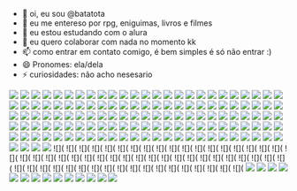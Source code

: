 - 👋 oi, eu sou @batatota
- 👀 eu me entereso por rpg, eniguimas, livros e filmes
- 🌱 eu estou estudando com o alura
- 💞️ eu quero colaborar com nada no momento kk
- 📫 como entrar em contato comigo, é bem simples é só não entrar :)
- 😄 Pronomes: ela/dela
- ⚡ curiosidades: não acho nesesario 

<!---
batatota/batatota is a ✨ special ✨ repository because its `README.md` (this file) appears on your GitHub profile.
You can click the Preview link to take a look at your changes.
--->
![](https://media1.tenor.com/m/SQwxdXl2cPAAAAAd/cellbit-cat.gif)
![](https://media1.tenor.com/m/pzt1bP4sV2IAAAAd/cellbit-werewolf.gif)
![](https://media1.tenor.com/m/bfW-ivlFsYgAAAAC/mc-vv-yung-lixo.gif)
![](https://media.tenor.com/nod_JY4dTYIAAAAM/gemaplys.gif)
![](https://media1.tenor.com/m/lDiOvTzi5yUAAAAC/yung-lixo-mc-vv.gif)
![](https://media.tenor.com/zcKRKgH94eoAAAAM/felps-piscina.gif)
![](https://media1.tenor.com/m/d_-_X7zee2wAAAAd/felps-bravo-felps.gif)
![](https://media.tenor.com/96LQlRveMhQAAAAM/cellbit-felps.gif)
![](https://media1.tenor.com/m/-awe34nhY80AAAAd/ordem-paranormal-gal.gif)
![](https://media1.tenor.com/m/x-LsC6YSfl8AAAAd/anfi_onsf.gif)
![](https://media1.tenor.com/m/bQuWIFsZWEgAAAAd/thurston-waffles-meow.gif)
![](https://media1.tenor.com/m/dZkWus47PpQAAAAC/anime-chibi.gif)
![](https://media1.tenor.com/m/S5JsObbTvW0AAAAd/geno-fnbr.gif)
![](https://media1.tenor.com/m/odPHgC3be0MAAAAC/cellbit-pink.gif)
![](https://media1.tenor.com/m/E7Vn2al_9XQAAAAC/reuagj-fcell.gif)
![](https://media1.tenor.com/m/rNsbs4QIE-UAAAAd/ordem-paranormal-estrangeiro.gif)
![](https://media1.tenor.com/m/HbT9s9YbVCsAAAAd/ordem-paranormal-guizo.gif)
![](https://media.tenor.com/kBiF4dihvJwAAAAi/dumativa-pixelart.gif)
![](https://media.tenor.com/kqpNm_-4q14AAAAi/pettheorpheu-pet-the.gif)
![](https://media1.tenor.com/m/sY5p40pfL6YAAAAd/devorador-de-rostos-osni.gif)
![](https://media1.tenor.com/m/rLBURGB8LvgAAAAd/nidere-ordem-paranormal.gif)
![](https://media.tenor.com/JBZumEeRrmMAAAAM/voc%C3%AAacabou-de-invocar-o-deus-da-morte.gif)
![](https://media.tenor.com/tTjv-t4fB7sAAAAM/todosum-nossomostodosum.gif)
![](https://media.tenor.com/cFaTiiLotAEAAAAj/ghost-happy-halloween.gif)
![](https://media.tenor.com/97Pq1uZrCEEAAAAj/dans-eden-rengarenk-koyun.gif)
![](https://media.tenor.com/X_5FUp-fOgIAAAAM/kel-omori-omori.gif)
![](https://media.tenor.com/4Jlo1pabyw8AAAAM/kel-omori.gif)
![](https://media.tenor.com/1FRBEu4KNBAAAAAM/omori-gangnam-style.gif)
![](https://media.tenor.com/PUz-6WVVJQMAAAAM/omori-kill-me-now.gif)
![](https://media.tenor.com/ciM1LobfLU0AAAAM/omori.gif)
![](https://media.tenor.com/uCeLCvbJfIIAAAAM/sorriso-falso-luba.gif)
![](https://media.tenor.com/H6n9C3o7X6wAAAAM/luba-luba-lubatv.gif)
![](https://media.tenor.com/bG9SFvBD0HYAAAAM/ora-ora-ora-luba.gif)
![](https://media.tenor.com/qPUP3nH_0gwAAAAM/jeba-da-justica-luba-tv.gif)
![](https://media.tenor.com/-8s0zsaInhgAAAAj/putz-luba.gif)
![](https://media.tenor.com/SG-mY2B77o8AAAAM/chama-ela-pra-conversar-chama-ela.gif)
![](https://media.tenor.com/t_WG_OizRkkAAAAM/please-luba.gif)
![](https://media.tenor.com/MUhJrUXQeOcAAAAM/uau-luba.gif)
![](https://media.tenor.com/C0lXxEVW7sEAAAAM/sally-face.gif)
![](https://media.tenor.com/e0V9lm6khSYAAAAM/sally-face.gif)
![](https://media.tenor.com/AzvWsqQMVXwAAAAM/sally-face.gif)
![](https://media.tenor.com/Sgu4gmA3XfYAAAAM/salfisher-sally-face.gif)
![](https://media.tenor.com/HsBBtpVTweMAAAAj/kirby-dance.gif)
![](https://media.tenor.com/hAJd5d9z5rAAAAAj/omori-aubrey.gif)
![](https://media.tenor.com/vyIrN17u0xAAAAAj/face-with-raised-eyebrow-zooming.gif)
![](https://media.tenor.com/F0weezhcsBMAAAAj/erm-suspicious.gif)
![](https://media.tenor.com/M3W0XzAp65cAAAAj/undertale-papyrus.gif)
![](https://media.tenor.com/oCiADFkwIKgAAAAj/papyrus-undertale.gif)
![](https://media.tenor.com/2WWvrQ-sfGMAAAAj/stomping-foot-foot-stomp.gif)
![](https://media.tenor.com/qlbKKO5__mgAAAAj/spinning-spin.gif)
![](https://media.tenor.com/QplqpcqhAqQAAAAj/pixel-trombone.gif)
![](https://media.tenor.com/hNPBGV3XVbsAAAAM/funny-dance.gif)
![](https://media.tenor.com/oQl99DHvoiQAAAAj/asriel-asriel-spin.gif)
![](https://media.tenor.com/vS_5DUOytmwAAAAj/chara-undertale.gif)
![](https://media.tenor.com/n-cKHNIfOhQAAAAj/shrug-shrugs.gif)
![](https://media.tenor.com/mr9ZTxhFxVAAAAAj/annoying-dog-undertale.gif)
![](https://media.tenor.com/8_CXOKPe5UUAAAAj/dog-pixel.gif)
![](https://media.tenor.com/C8Bv7AenOS0AAAAj/monhes.gif)
![](https://media.tenor.com/729u0YBE2NcAAAAj/minecraft-minecraft-memes.gif)
![](https://media.tenor.com/1TaM3gbKCHgAAAAj/ender.gif)
![](https://media.tenor.com/tmWs_IT3d_wAAAAj/minecraft-transparent.gif)
![](https://media.tenor.com/sifLysL0PhMAAAAj/otw.gif)
![](https://media.tenor.com/CARgJFTXTO4AAAAM/nat20-d20.gif)
![](https://media.tenor.com/Cqkh7icqsXgAAAAj/gojo-satoru-nah-id-win.gif)
![](https://media.tenor.com/aYOYlFnh6esAAAAM/geto-suguru-jujutsu-kaisen.gif)
![](https://media.tenor.com/MWFXvLyiWh8AAAAj/hakari-jujutsu-kaisen.gif)
![](https://media.tenor.com/KJQ-Tb0BB5kAAAAM/choso-choso-jjk.gif)
![](https://media.tenor.com/sSFtt1YOBO4AAAAM/jujutsu-kaisen-shibuya-arc-mahito-shibuya-arc.gif)
![](https://media.tenor.com/CJh287EGLzQAAAAj/suguru-geto.gif)
![](https://media.tenor.com/hdFfH-A8UwoAAAAM/yuki-tsukumo-yuki.gif)
![](https://media.tenor.com/f6EfupPN41AAAAAM/chosoyuki-choso.gif)
![](https://media.tenor.com/JDlLttYjH70AAAAM/geto-geto-suguru.gif)
![](https://media.tenor.com/xJ31LLjqUJIAAAAM/mahito-mahito-cupcake.gif)
![](https://media.tenor.com/Wc7Om-CuNG0AAAAM/sukuna-sukuna-edit.gif)
![](https://media.tenor.com/BvjgBUfj8YkAAAAM/kugasaki-nobara-jujutsu-kaisen.gif)
![](https://media.tenor.com/B41NyGxu6k0AAAAM/solo-leveling-statue.gif)
![](https://media.tenor.com/oxixMpmMgrIAAAAM/sung-jin-woo-solo-leveling.gif)
![](https://media.tenor.com/vPrbdPcMAcMAAAAj/shadow-the-hedgehog.gif)
![](https://media.tenor.com/5wGXzBmbvq4AAAAj/baile-insano-squirtle.gif)
![](https://media.tenor.com/C21__JHNM8kAAAAj/mew-pokemon.gif)
![](https://media.tenor.com/QmhfRSbBOYAAAAAM/lapras-pokemon.gif)
![](https://media.tenor.com/1NONgsqdQEMAAAAM/lapras-pokemon.gif)
![](https://media.tenor.com/t5anRpaG3doAAAAM/pokemon-lapras.gif)
![](https://media.tenor.com/o-ne76lEX6oAAAAj/dragapult.gif)
![](https://media.tenor.com/-l7YRmst0C4AAAAM/irenepilled-slay.gif)
![](https://media.tenor.com/jKhMkdj5CNYAAAAj/arlecchino-genshin-impact.gif)
![](https://media.tenor.com/N6tG1nUW0mkAAAAM/genshin-arlecchino.gif)
![](https://media.tenor.com/NNRSwDkZX8YAAAAM/genshin-impact-arlecchino.gif)
![](https://media.tenor.com/GWwIxzDy9SgAAAAM/hermione-granger-hermione.gif)
![](https://media.tenor.com/gk1x1GWapJgAAAAM/confused-sparkle.gif)
![](https://media.tenor.com/IpGvmMGE6r8AAAAM/abell46s-reface.gif)
![](https://media.tenor.com/lJ4-LZatPj8AAAAj/dnd-dungeons-and-dragons.gif)
![](https://media.tenor.com/dbkEr5d13RcAAAAj/one-piece-pixel.gif)
![](https://media.tenor.com/aOz-HUocH6IAAAAj/one-piece-pixel.gif)
![](https://media.tenor.com/5p3dP-Xe9vIAAAAM/brooke-one-piece-brooke-spin.gif)
![](https://media.tenor.com/_6SpMxiiGoQAAAAM/goularte-kirby.gif)
![](https://media.tenor.com/-0jcNDwj5n0AAAAM/felca.gif)
![](https://media1.tenor.com/m/38nODdBx8UcAAAAd/cellbit-youtuber.gif)
![](https://media.tenor.com/2ChaO7Qu7HoAAAAM/core-burn-in-memory.gif)
![](https://media.tenor.com/TlvyI4DINSgAAAAM/core-dan%C3%A7ando.gif)
![](https://media.tenor.com/ZJMZOKsAShsAAAAM/core-fnf-core-fnaf.gif)
![](https://media.tenor.com/y-79eBwAwxQAAAAj/nekoarc-melty-blood.gif)
![](https://media.tenor.com/sjQ6qGG1rrYAAAAj/pac-tazercraft.gif)
![](https://media.tenor.com/onwp8_fXYokAAAAj/mike-tazercraft.gif)
![](https://media.tenor.com/_hsIEpA91-cAAAAM/tazercraft-pac.gif)
![](https://media.tenor.com/UEGTdcgf3vUAAAAM/mike-tazercraft.gif)
![](https://media.tenor.com/e4GOyS-Uwn8AAAAM/mike-tazercraft.gif)
![](https://media.tenor.com/GHreGv9Fum8AAAAM/voce-sabia-curiosidade.gif)
![](https://media.tenor.com/1ZMQ6_PMf9MAAAAM/raccoon-rave.gif)
![](https://media.tenor.com/yvWQd8j89XkAAAAj/pet-raccoon.gif)
![](https://media.tenor.com/d0SJXEf41QAAAAAj/lil-big-mac-raccoon.gif)
![](https://media.tenor.com/nIoV8E6Uc14AAAAj/racoonok.gif)
![](https://media.tenor.com/aurFsg5kBvYAAAAM/kaiser-ordemparanormal.gif)
![](https://media.tenor.com/ZTjXM3LFGhIAAAAM/desconjura%C3%A7%C3%A3o-arthur.gif)
![](https://media1.tenor.com/m/L4vwk5DCy6EAAAAC/validation.gif)
![](https://media.tenor.com/qZW95HRmEOEAAAAM/validation.gif)
![](https://media.tenor.com/Ila1AUOV-M4AAAAM/yun-li.gif)
![](https://media.tenor.com/BiynwftiRGoAAAAM/gemolis-gemaplys.gif)
![](https://media.tenor.com/GhXIJXxT6vIAAAAM/mc-vv-bonda.gif)
![](https://media.tenor.com/GjUqj-PyV48AAAAM/yung-lixo-mcvv.gif)
![](https://media.tenor.com/uM0WkTgtt7sAAAAM/avatar-avatar-the-last-air-bender.gif)
![](https://media.tenor.com/aQQT38NdVTcAAAAj/korra-back-on-74.gif)
![](https://media.tenor.com/agWRnwIHk0MAAAAi/%D0%B6%D1%83%D1%82%D0%BA%D0%B8%D0%B9%D0%BC%D0%B5%D1%81%D1%8F%D1%86-%D1%81%D0%BA%D0%B8%D0%B4%D0%B8%D0%BF%D0%B0%D0%BC%D0%BF.gif)
![](https://media.tenor.com/gy35CQDBwn4AAAAj/trans-flag-trans.gif)
![](https://media.tenor.com/y5o0rfzpZmMAAAAj/trans-cube-trans.gif)
![](https://media.tenor.com/ZaoziKiL5F8AAAAj/ratkid-trans.gif)
![](https://media.tenor.com/7WRb3xvNJSEAAAAj/dessi-trans-cat-blob.gif)
![](https://media.tenor.com/o6d_R0MHiMAAAAAj/bisexual-bi-visibility-day.gif)
![](https://media.tenor.com/09Svs4GdAKEAAAAj/bisexual-pride-bisexual.gif)
![](
![](
![](
![](
![](
![](
![](
![](
![](
![](
![](
![](
![](
![](
![](
![](
![](
![](
![](
![](
![](
![](
![](
![](
![](
![](
![](
![](
![](
![](
![](
![](
![](
![](
![](
![](
![](
![](
![](
![](
![](
![](
![](
![](
![](
![](
![](
![](
![](
![](
![](
![](
![](
![](
![](
![](
![](
![](
![](https://media.tenor.com/OP8NRWjLJhsAAAAj/miku.gif)
![](https://media.tenor.com/kly8xgw9f88AAAAj/hatsune-miku-plush-pet-cute-hand.gif)
![](https://media.tenor.com/8JhcC4OtwC8AAAAM/hatsune-miku-dance.gif)
![](https://media.tenor.com/QrMeZKQXrVIAAAAM/saiko-mene.gif)
![](https://media.tenor.com/XfhBVTIjLbEAAAAM/saiko-kksaiko.gif)
![](https://media.tenor.com/TxHJWC5Lp0kAAAAM/nerd-nerd-emoji.gif)
![](https://media.tenor.com/Af9urd30ihQAAAAM/saiko-fabulous.gif)
![](https://media.tenor.com/cdTKSTRpe0AAAAAM/%E6%9D%B1%E6%96%B9%E6%8A%BD%E8%8F%B8.gif)
![](https://media.tenor.com/FBjJTyS789wAAAAj/noob-roblox.gif)
![](https://media.tenor.com/HO1YAH0_iMcAAAAj/roblox-logo.gif)
![](https://media.tenor.com/UXtQyUSzDB0AAAAj/berinbau-baiana.gif)
![](https://media.tenor.com/t0elkcEz6NsAAAAM/ians%C3%A3-umbanda.gif)
![](https://media.tenor.com/H8EstYcgAowAAAAM/lightning-storm.gif)
![](https://media1.tenor.com/m/e0U3HxqT3NIAAAAd/popcorn-eating.gif)

